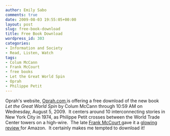 ```yaml
---
author: Emily Sabo
comments: true
date: 2009-08-03 19:55:05+00:00
layout: post
slug: free-book-download
title: Free Book Download
wordpress_id: 303
categories:
- Information and Society
- Read, Listen, Watch
tags:
- Colum McCann
- Frank McCourt
- free books
- Let the Great World Spin
- Oprah
- Philippe Petit
---
```


Oprah's website, [Oprah.com ](http://www.oprah.com/article/oprahsbookclub/readinglists/pkgsummerreading/200907-omag-book-download-colum-mccann)is offering a free download of the new book _Let the Great World Spin_ by Colum McCann through 10:59 AM on Wednesday, August 5, 2009.  It centers around 10 interconnecting stories in New York City in 1974, as Philippe Petit crosses between the World Trade Center towers on a high-wire.  The late [Frank McCourt ](http://nucat.lib.neu.edu/search~S13?/aMcCourt,+Frank./amccourt+frank/-3%2C-1%2C0%2CE/2exact&FF=amccourt+frank&1%2C3%2C)gave it a [glowing review ](http://www.amazon.com/Let-Great-World-Spin-Novel/dp/1400063736)for Amazon.  It certainly makes me tempted to download it!
